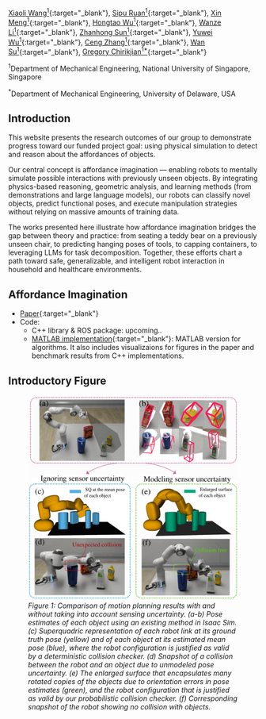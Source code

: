 [Xiaoli Wang<sup>1</sup>](https://github.com/lily983){:target="_blank"}, [Sipu Ruan<sup>1</sup>](https://ruansp.github.io/){:target="_blank"}, [Xin Meng<sup>1</sup>](https://github.com/XinnMeng){:target="_blank"}, 
[Hongtao Wu<sup>1</sup>](https://github.com/ChirikjianLab){:target="_blank"},
[Wanze Li<sup>1</sup>](https://github.com/ChirikjianLab){:target="_blank"},
[Zhanhong Sun<sup>1</sup>](https://github.com/ChirikjianLab){:target="_blank"},
[Yuwei Wu<sup>1</sup>](https://github.com/ChirikjianLab){:target="_blank"},
[Ceng Zhang<sup>1</sup>](https://github.com/ChirikjianLab){:target="_blank"},
[Wan Su<sup>1</sup>](https://github.com/ChirikjianLab){:target="_blank"}, [Gregory Chirikjian<sup>1*</sup>](https://cde.nus.edu.sg/me/staff/chirikjian-gregory-s/){:target="_blank"}

<sup>1</sup>Department of Mechanical Engineering, National University of Singapore, Singapore

<sup>*</sup>Department of Mechanical Engineering, University of Delaware, USA


## Introduction
This website presents the research outcomes of our group to demonstrate progress toward our funded project goal: using physical simulation to detect and reason about the affordances of objects.

Our central concept is affordance imagination — enabling robots to mentally simulate possible interactions with previously unseen objects. By integrating physics-based reasoning, geometric analysis, and learning methods (from demonstrations and large language models), our robots can classify novel objects, predict functional poses, and execute manipulation strategies without relying on massive amounts of training data.

The works presented here illustrate how affordance imagination bridges the gap between theory and practice: from seating a teddy bear on a previously unseen chair, to predicting hanging poses of tools, to capping containers, to leveraging LLMs for task decomposition. Together, these efforts chart a path toward safe, generalizable, and intelligent robot interaction in household and healthcare environments.

## Affordance Imagination
- [Paper](https://arxiv.org/abs/2502.15525){:target="_blank"}
- Code: 
  - C++ library & ROS package: upcoming..
  - [MATLAB implementation](https://github.com/lily983/pcd-matlab){:target="_blank"}: MATLAB version for algorithms. It also includes visualizaions for figures in the paper and benchmark results from C++ implementations.

## Introductory Figure
<figure>
  <img src="resources/intro.png" alt="Intro figure" width="500">
  <figcaption><em>Figure 1: Comparison of motion planning results with and without taking into account sensing uncertainty. (a-b) Pose estimates of each object using an existing method in Isaac Sim. (c) Superquadric representation of each robot link at its ground truth pose (yellow) and of each object at its estimated mean pose (blue), where the robot configuration is justified as valid by a deterministic collision checker. (d) Snapshot of a collision between the robot and an object due to unmodeled pose uncertainty. (e) The enlarged surface that encapsulates many rotated copies of the objects due to orientation errors in pose estimates (green), and the robot configuration that is justified as valid by our probabilistic collision checker. (f) Corresponding snapshot of the robot showing no collision with objects.</em></figcaption>
</figure>

